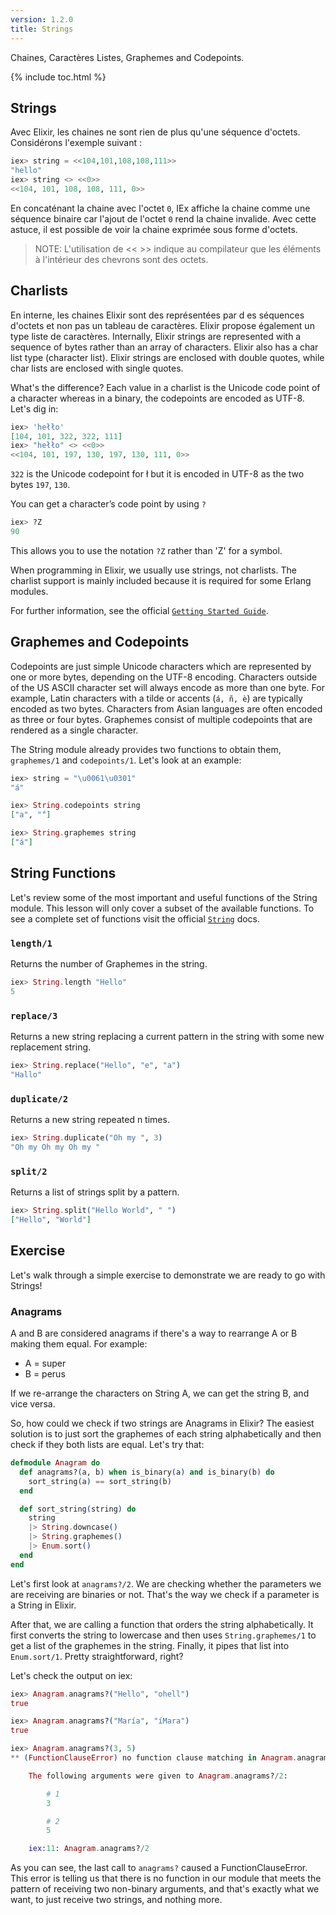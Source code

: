 ```yaml
---
version: 1.2.0
title: Strings
---
```


Chaines, Caractères Listes, Graphemes and Codepoints.

{% include toc.html %}

## Strings 

Avec Elixir, les chaines ne sont rien de plus qu'une séquence d'octets.
Considérons l'exemple suivant : 


```elixir
iex> string = <<104,101,108,108,111>>
"hello"
iex> string <> <<0>>
<<104, 101, 108, 108, 111, 0>>
```
En concaténant la chaine avec l'octet `0`, IEx affiche la chaine comme une séquence binaire car l'ajout de l'octet `0` rend la chaine invalide.
Avec cette astuce, il est possible de voir la chaine exprimée sous forme d'octets.

>NOTE: L'utilisation de << >> indique au compilateur que les éléments à l'intérieur des chevrons sont des octets.

## Charlists

En interne, les chaines Elixir sont des représentées par d es séquences d'octets et non pas un tableau de caractères.
Elixir propose également un type liste de caractères.
Internally, Elixir strings are represented with a sequence of bytes rather than an array of characters.
Elixir also has a char list type (character list).
Elixir strings are enclosed with double quotes, while char lists are enclosed with single quotes.

What's the difference? Each value in a charlist is the Unicode code point of a character whereas in a binary, the codepoints are encoded as UTF-8.
Let's dig in:

```elixir
iex> 'hełło'
[104, 101, 322, 322, 111]
iex> "hełło" <> <<0>>
<<104, 101, 197, 130, 197, 130, 111, 0>>
```

`322` is the Unicode codepoint for ł but it is encoded in UTF-8 as the two bytes `197`, `130`.

You can get a character’s code point by using `?`

```elixir
iex> ?Z
90
```

This allows you to use the notation `?Z` rather than 'Z' for a symbol.

When programming in Elixir, we usually use strings, not charlists.
The charlist support is mainly included because it is required for some Erlang modules.

For further information, see the official [`Getting Started Guide`](http://elixir-lang.org/getting-started/binaries-strings-and-char-lists.html).

## Graphemes and Codepoints

Codepoints are just simple Unicode characters which are represented by one or more bytes, depending on the UTF-8 encoding.
Characters outside of the US ASCII character set will always encode as more than one byte.
For example, Latin characters with a tilde or accents (`á, ñ, è`) are typically encoded as two bytes.
Characters from Asian languages are often encoded as three or four bytes.
Graphemes consist of multiple codepoints that are rendered as a single character.

The String module already provides two functions to obtain them, `graphemes/1` and `codepoints/1`.
Let's look at an example:

```elixir
iex> string = "\u0061\u0301"
"á"

iex> String.codepoints string
["a", "́"]

iex> String.graphemes string
["á"]
```

## String Functions

Let's review some of the most important and useful functions of the String module.
This lesson will only cover a subset of the available functions.
To see a complete set of functions visit the official [`String`](https://hexdocs.pm/elixir/String.html) docs.

### `length/1`

Returns the number of Graphemes in the string.

```elixir
iex> String.length "Hello"
5
```

### `replace/3`

Returns a new string replacing a current pattern in the string with some new replacement string.

```elixir
iex> String.replace("Hello", "e", "a")
"Hallo"
```

### `duplicate/2`

Returns a new string repeated n times.

```elixir
iex> String.duplicate("Oh my ", 3)
"Oh my Oh my Oh my "
```

### `split/2`

Returns a list of strings split by a pattern.

```elixir
iex> String.split("Hello World", " ")
["Hello", "World"]
```

## Exercise

Let's walk through a simple exercise to demonstrate we are ready to go with Strings!

### Anagrams

A and B are considered anagrams if there's a way to rearrange A or B making them equal.
For example:

+ A = super
+ B = perus

If we re-arrange the characters on String A, we can get the string B, and vice versa.

So, how could we check if two strings are Anagrams in Elixir?  The easiest solution is to just sort the graphemes of each string alphabetically and then check if they both lists are equal.
Let's try that:

```elixir
defmodule Anagram do
  def anagrams?(a, b) when is_binary(a) and is_binary(b) do
    sort_string(a) == sort_string(b)
  end

  def sort_string(string) do
    string
    |> String.downcase()
    |> String.graphemes()
    |> Enum.sort()
  end
end
```

Let's first look at `anagrams?/2`.
We are checking whether the parameters we are receiving are binaries or not.
That's the way we check if a parameter is a String in Elixir.

After that, we are calling a function that orders the string alphabetically.
It first converts the string to lowercase and then uses `String.graphemes/1` to get a list of the graphemes in the string.
Finally, it pipes that list into `Enum.sort/1`.
Pretty straightforward, right?

Let's check the output on iex:

```elixir
iex> Anagram.anagrams?("Hello", "ohell")
true

iex> Anagram.anagrams?("María", "íMara")
true

iex> Anagram.anagrams?(3, 5)
** (FunctionClauseError) no function clause matching in Anagram.anagrams?/2

    The following arguments were given to Anagram.anagrams?/2:

        # 1
        3

        # 2
        5

    iex:11: Anagram.anagrams?/2
```

As you can see, the last call to `anagrams?` caused a FunctionClauseError.
This error is telling us that there is no function in our module that meets the pattern of receiving two non-binary arguments, and that's exactly what we want, to just receive two strings, and nothing more.
